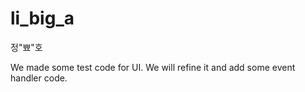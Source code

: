 # li_big_a
정"뾰"호

We made some test code for UI. We will refine it and add some event handler code.
